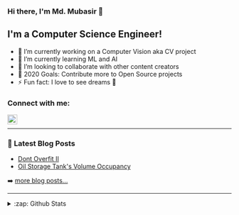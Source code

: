 ### Hi there, I'm Md. Mubasir 👋

## I'm a Computer Science Engineer!

- 🔭 I’m currently working on a Computer Vision aka CV project
- 🌱 I’m currently learning ML and AI
- 👯 I’m looking to collaborate with other content creators
- 🥅 2020 Goals: Contribute more to Open Source projects
- ⚡ Fun fact: I love to see dreams 🤣

### Connect with me:

[<img align="left" alt="codeSTACKr | LinkedIn" width="22px" src="https://cdn.jsdelivr.net/npm/simple-icons@v3/icons/linkedin.svg" />][linkedin]

<br />

---

### 📕 Latest Blog Posts

<!-- BLOG-POST-LIST:START -->

- [Dont Overfit II](https://towardsdatascience.com/dont-overfit-ii-how-to-avoid-overfitting-in-your-machine-learning-and-deep-learning-models-2ff903f4b36a)
- [Oil Storage Tank's Volume Occupancy](https://towardsdatascience.com/oil-storage-tanks-volume-occupancy-on-satellite-imagery-using-yolov3-3cf251362d9d)
<!-- BLOG-POST-LIST:END -->

➡️ [more blog posts...](https://medium.com/@talk2mubasir0587)

---

<details>
  <summary>:zap: Github Stats</summary>

  <img align="left" alt="codeSTACKr's Github Stats" src="https://github-readme-stats.mdmub0587.vercel.app/api?username=mdmub0587&show_icons=true&hide_border=true" />

</details>

[linkedin]: https://www.linkedin.com/in/mdmubasir1998/
